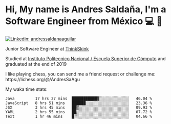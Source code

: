 # Hi, My name is Andres Saldaña, I'm a Software Engineer from México :computer: :boy:

[![Linkedin: andressaldanaaguilar](https://img.shields.io/badge/-andressaldanaaguilar-blue?style=flat-square&logo=Linkedin&logoColor=white&link=https://www.linkedin.com/in/thaianebraga/)](https://www.linkedin.com/in/andressaldanaaguilar)

<p>Junior Software Engineer at <a href="https://www.thinkskink.com/">ThinkSkink</a></p>
<p>Studied at <a href="https://en.wikipedia.org/wiki/ESCOM">Instituto Politecnico Nacional / Escuela Superior de Cómputo</a> and graduated at the end of 2019</p>
<p>I like playing chess, you can send me a friend request or challenge me: https://lichess.org/@/AndresSaAgu</p>

<p> My waka time stats: </p>

<!--START_SECTION:waka-->
```text
Java         17 hrs 27 mins  ███████████▓░░░░░░░░░░░░░   46.04 % 
JavaScript   8 hrs 51 mins   ██████░░░░░░░░░░░░░░░░░░░   23.36 % 
JSX          3 hrs 45 mins   ██▒░░░░░░░░░░░░░░░░░░░░░░   09.93 % 
YAML         2 hrs 55 mins   ██░░░░░░░░░░░░░░░░░░░░░░░   07.72 % 
Text         1 hr 46 mins    █░░░░░░░░░░░░░░░░░░░░░░░░   04.66 % 
```
<!--END_SECTION:waka-->
